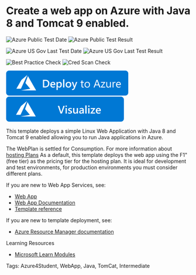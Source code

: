 # Create a web app on Azure with Java 8 and Tomcat 9 enabled.

![Azure Public Test Date](https://azurequickstartsservice.blob.core.windows.net/badges/201-web-app-java-tomcat/PublicLastTestDate.svg)
![Azure Public Test Result](https://azurequickstartsservice.blob.core.windows.net/badges/201-web-app-java-tomcat/PublicDeployment.svg)

![Azure US Gov Last Test Date](https://azurequickstartsservice.blob.core.windows.net/badges/201-web-app-java-tomcat/FairfaxLastTestDate.svg)
![Azure US Gov Last Test Result](https://azurequickstartsservice.blob.core.windows.net/badges/201-web-app-java-tomcat/FairfaxDeployment.svg)

![Best Practice Check](https://azurequickstartsservice.blob.core.windows.net/badges/201-web-app-java-tomcat/BestPracticeResult.svg)
![Cred Scan Check](https://azurequickstartsservice.blob.core.windows.net/badges/201-web-app-java-tomcat/CredScanResult.svg)

[![Deploy To Azure](https://raw.githubusercontent.com/Azure/azure-quickstart-templates/master/1-CONTRIBUTION-GUIDE/images/deploytoazure.svg?sanitize=true)]("https://portal.azure.com/#create/Microsoft.Template/uri/https%3A%2F%2Fraw.githubusercontent.com%2FAzure%2Fazure-quickstart-templates%2Fmaster%2F201-web-app-java-tomcat%2Fazuredeploy.json")  [![Visualize](https://raw.githubusercontent.com/Azure/azure-quickstart-templates/master/1-CONTRIBUTION-GUIDE/images/visualizebutton.svg?sanitize=true)]("http://armviz.io/#/?load=https%3A%2F%2Fraw.githubusercontent.com%2FAzure%2Fazure-quickstart-templates%2Fmaster%2F201-web-app-java-tomcat%2Fazuredeploy.json")

This template deploys a simple Linux Web Application with Java 8 and Tomcat 9 enabled allowing you to run Java applications in Azure.  

The WebPlan is settled for Consumption. For more information about [hosting Plans](https://azure.microsoft.com/pricing/details/app-service/linux) As a default, this template deploys the web app using the F1" (free tier) as the pricing tier for the hosting plan. It is ideal for development and test environments, for production environments you must consider different plans.

If you are new to Web App Services, see:

- [Web App](https://azure.microsoft.com/services/app-service/web)
- [Web App Documentation](https://docs.microsoft.com/azure/app-service/)
- [Template reference](https://docs.microsoft.com/azure/templates/microsoft.compute/allversions)

If you are new to template deployment, see:

- [Azure Resource Manager documentation](https://docs.microsoft.com/azure/azure-resource-manager/)

Learning Resources 

- [Microsoft Learn Modules](https://docs.microsoft.com/learn/browse/?products=azure-app-service)

Tags: Azure4Student, WebApp, Java, TomCat, Intermediate


